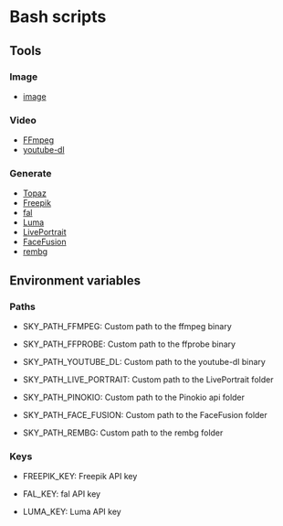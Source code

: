 # Bash scripts

## Tools

### Image

- [image](image/README.md)

### Video

- [FFmpeg](ffmpeg/README.md)
- [youtube-dl](youtube-dl/README.md)

### Generate

- [Topaz](generate/Topaz/README.md)
- [Freepik](generate/Freepik/README.md)
- [fal](generate/fal/README.md)
- [Luma](generate/Luma/README.md)
- [LivePortrait](generate/LivePortrait/README.md)
- [FaceFusion](generate/FaceFusion/README.md)
- [rembg](generate/rembg/README.md)

## Environment variables

### Paths

- SKY_PATH_FFMPEG: Custom path to the ffmpeg binary
- SKY_PATH_FFPROBE: Custom path to the ffprobe binary

- SKY_PATH_YOUTUBE_DL: Custom path to the youtube-dl binary

- SKY_PATH_LIVE_PORTRAIT: Custom path to the LivePortrait folder

- SKY_PATH_PINOKIO: Custom path to the Pinokio api folder

- SKY_PATH_FACE_FUSION: Custom path to the FaceFusion folder

- SKY_PATH_REMBG: Custom path to the rembg folder

### Keys

- FREEPIK_KEY: Freepik API key

- FAL_KEY: fal API key

- LUMA_KEY: Luma API key
